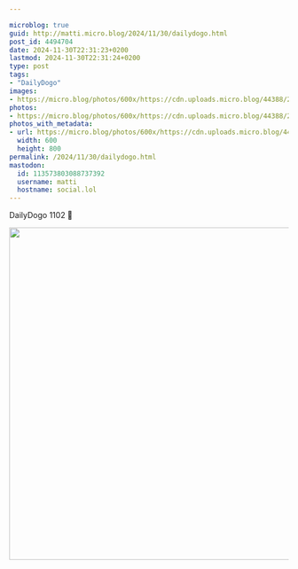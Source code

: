 ```yaml
---

microblog: true
guid: http://matti.micro.blog/2024/11/30/dailydogo.html
post_id: 4494704
date: 2024-11-30T22:31:23+0200
lastmod: 2024-11-30T22:31:24+0200
type: post
tags:
- "DailyDogo"
images:
- https://micro.blog/photos/600x/https://cdn.uploads.micro.blog/44388/2024/348284c4c93a49f5b9d9623de3383f70.jpg
photos:
- https://micro.blog/photos/600x/https://cdn.uploads.micro.blog/44388/2024/348284c4c93a49f5b9d9623de3383f70.jpg
photos_with_metadata:
- url: https://micro.blog/photos/600x/https://cdn.uploads.micro.blog/44388/2024/348284c4c93a49f5b9d9623de3383f70.jpg
  width: 600
  height: 800
permalink: /2024/11/30/dailydogo.html
mastodon:
  id: 113573803088737392
  username: matti
  hostname: social.lol
---
```

DailyDogo 1102 🐶

<img src="/media/uploads/2024/348284c4c93a49f5b9d9623de3383f70.jpg" width="600" alt="" />
